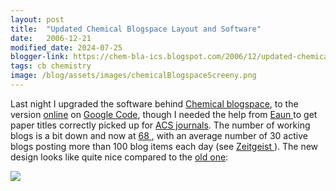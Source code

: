 ```yaml
---
layout: post
title:  "Updated Chemical Blogspace Layout and Software"
date:   2006-12-21
modified_date: 2024-07-25
blogger-link: https://chem-bla-ics.blogspot.com/2006/12/updated-chemical-blogspace-layout-and.html
tags: cb chemistry
image: /blog/assets/images/chemicalBlogspaceScreeny.png
---
```


Last night I upgraded the software behind [Chemical <i class="fa-solid fa-box-archive fa-xs"></i>](https://web.archive.org/web/20061223075417/http://wiki.cubic.uni-koeln.de/cb/)
[blogspace](http://chem-bla-ics.blogspot.com/2006/11/chemical-blogspace-updates.html), to the version
[online](http://code.google.com/p/openreview/) on [Google Code](http://code.google.com/), though I needed the help from
[Eaun <i class="fa-solid fa-box-archive fa-xs"></i>](https://web.archive.org/web/20051104010705/http://www.ghastlyfop.com/blog/) to get paper titles correctly picked up for [ACS journals](http://pubs.acs.org/).
The number of working blogs is a bit down and now at [68 <i class="fa-solid fa-box-archive fa-xs"></i>](https://web.archive.org/web/20070102170205/http://wiki.cubic.uni-koeln.de/cb/blogs.php),
with an average number of 30 active blogs posting more than 100 blog items each day (see [Zeitgeist <i class="fa-solid fa-box-archive fa-xs"></i>](https://web.archive.org/web/20061223075048/http://wiki.cubic.uni-koeln.de/cb/stats.php)).
The new design looks like quite nice compared to the [old one](http://chem-bla-ics.blogspot.com/2006/08/chemical-blogspace.html):

![](/blog/assets/images/chemicalBlogspaceScreeny.png)
